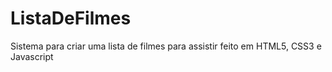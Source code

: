# ListaDeFilmes
 Sistema para criar uma lista de filmes para assistir feito em HTML5, CSS3 e Javascript
